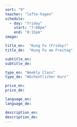 ```yaml
---
sort: "9"
teacher: "lefte-hagen"
schedule:
  - day: "friday"
    start: "7:00pm"
    end: "8:15pm"
image:

title_en:  "Kung Fu (Friday)"
title_de:  "Kung Fu am Freitag"

subtitle_en:
subtitle_de:

type_en: "Weekly Class"
type_de: "Wöchentlicher Kurs"

price_en:
price_de:

language_en:
language_de:

description_en:
description_de:
---
```

